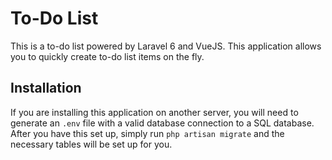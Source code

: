 # To-Do List
This is a to-do list powered by Laravel  6 and VueJS. This application allows you to quickly create to-do list items on the fly.
 
 
 ## Installation 
 If you are installing this application on another server, you will need to generate an `.env` file with a valid database connection to a SQL database. After you have this set up, simply run `php artisan migrate` and the necessary tables will be set up for you. 
